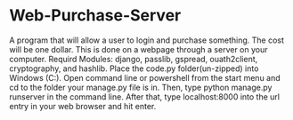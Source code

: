 # Web-Purchase-Server
A program that will allow a user to login and purchase something. The cost will be one dollar. This is done on a webpage through a server on your computer. 
Requird Modules: django, passlib, gspread, ouath2client, cryptography, and hashlib.
Place the code.py folder(un-zipped) into Windows (C:). Open command line or powershell from the start menu and cd to the folder your manage.py file is in. Then, type python manage.py runserver in the command line. After that, type localhost:8000 into the url entry  in your web browser and hit enter.
